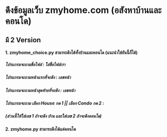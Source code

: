 <h1>ดึงข้อมูลเว็บ zmyhome.com (อสังหาบ้านและคอนโด)</h1>

<h2>มี 2 Version</h2>
<h4>1. zmyhome_choice.py สามารถดึงได้ทั้งบ้านและคอนโด (แนะนำใช่อันนี้ก็ได้)</h4>
<h5>โปรแกรมจะถามชื่อไฟล์ : ใส่ชื่อไฟล์เรา</h5>
<h5>โปรแกรมจะถามหน้าแรกที่จะดึง : เลขหน้า</h5>
<h5>โปรแกรมจะถามหน้าสุดท้ายที่จะดึง : เลขหน้า</h5>
<h5>โปรแกรมจะถาม  เลือก House กด 1 || เลือก Condo กด 2 : </h5>
<h5>(ส่วนนี้ให้ใส่เลข 1 ถ้าจะดึง บ้าน และใส่เลข 2 ถ้าจะดึงคอนโด)</h5>
<h4>2. zmyhome.py สามารถดึงได้แค่คอนโด</h4>
